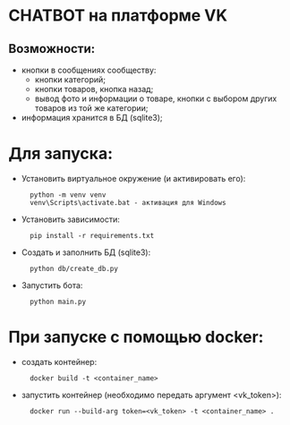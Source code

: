 # CHATBOT на платформе VK
## Возможности:
- кнопки в сообщениях сообществу:
  - кнопки категорий;
  - кнопки товаров, кнопка назад;
  - вывод фото и информации о товаре, кнопки с выбором других товаров из той же категории;
- информация хранится в БД (sqlite3);


# Для запуска:
- Установить виртуальное окружение (и активировать его):

        python -m venv venv
        venv\Scripts\activate.bat - активация для Windows
- Установить зависимости:
 
        pip install -r requirements.txt

- Создать и заполнить БД (sqlite3):

		python db/create_db.py 
- Запустить бота:

        python main.py

# При запуске с помощью docker:
- создать контейнер:

        docker build -t <container_name>
- запустить контейнер (необходимо передать аргумент <vk_token>):

        docker run --build-arg token=<vk_token> -t <container_name> .
